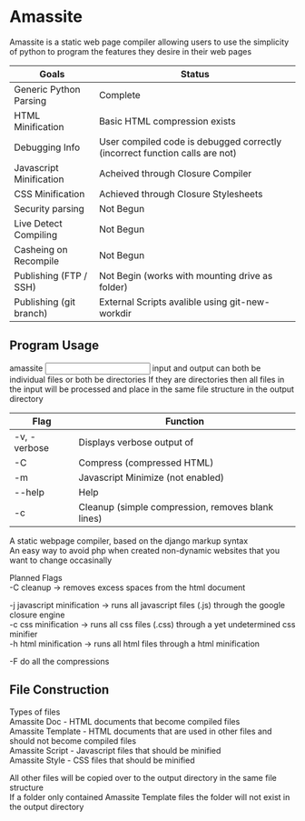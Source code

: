 Amassite
========

Amassite is a static web page compiler allowing users to use the simplicity of python to program the features they desire in their web pages

Goals                   | Status
------------------------|-------
Generic Python Parsing  | Complete
HTML Minification       | Basic HTML compression exists
Debugging Info          | User compiled code is debugged correctly (incorrect function calls are not)
Javascript Minification | Acheived through Closure Compiler
CSS Minification        | Achieved through Closure Stylesheets
Security parsing        | Not Begun
Live Detect Compiling   | Not Begun
Casheing on Recompile   | Not Begun
Publishing (FTP / SSH)  | Not Begin (works with mounting drive as folder)
Publishing (git branch) | External Scripts avalible using git-new-workdir


Program Usage
-------------
amassite <input> <output>
input and output can both be individual files or both be directories
If they are directories then all files in the input will be processed and place in the same file structure in the output directory


Flag         | Function
-------------|-------
-v, -verbose | Displays verbose output of 
-C           | Compress (compressed HTML)
-m           | Javascript Minimize (not enabled)
--help       | Help
-c           | Cleanup (simple compression, removes blank lines)


A static webpage compiler, based on the django markup syntax  
An easy way to avoid php when created non-dynamic websites that you want to change occasinally  


Planned Flags  
-C cleanup -> removes excess spaces from the html document  

-j javascript minification  -> runs all javascript files (.js) through the google closure engine  
-c css minification  -> runs all css files (.css) through a yet undetermined css minifier  
-h html minification  -> runs all html files through a html minification  

-F do all the compressions  


File Construction
-----------------
Types of files  
Amassite Doc - HTML documents that become compiled files  
Amassite Template - HTML documents that are used in other files and should not become compiled files  
Amassite Script - Javascript files that should be minified  
Amassite Style - CSS files that should be minified  

All other files will be copied over to the output directory in the same file structure  
If a folder only contained Amassite Template files the folder will not exist in the output directory  
